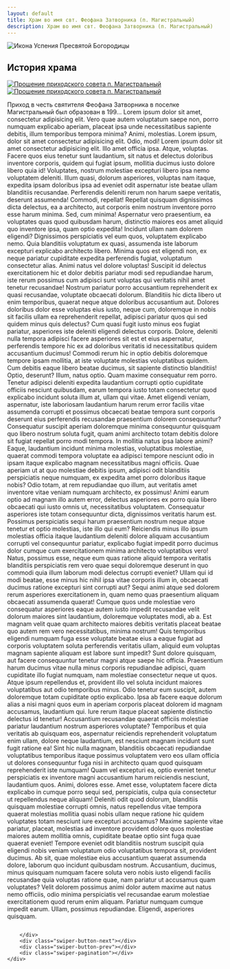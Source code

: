 ```yaml
---
layout: default
title: Храм во имя свт. Феофана Затворника (п. Магистральный)
description: Храм во имя свт. Феофана Затворника (п. Магистральный)
---
```


<div class="container-icon">
    <img class="icon" src="{{ '/assets/img/feofan.jpg' | relative_url }}" alt="Икона Успения Пресвятой Богородицы">
</div>
<h2 class="body-header">История храма</h2>
<div class="container-image-history_1">
    <a class="colorbox" href="{{ '/assets/img/history-img/Untitled-1.jpg' | relative_url }}">
        <img class="image-history_1" src="{{ '/assets/img/history-img/Untitled-1.jpg' | relative_url }}"
            alt="Прошение приходского совета п. Магистральный">
    </a>
</div>
<div class="container-image-history_2">
    <a class="colorbox" href="{{ '/assets/img/history-img/Untitled-2.jpg' | relative_url }}">
        <img class="image-history_2" src="{{ '/assets/img/history-img/Untitled-2.jpg' | relative_url }}"
            alt="Прошение приходского совета п. Магистральный">
    </a>
</div>
<div class="lorem">
    <p>
        Приход в честь святителя Феофана Затворника в поселке Магистральный был образован в 199...
        Lorem ipsum dolor sit amet, consectetur adipisicing elit. Vero quae autem voluptatum saepe non, porro numquam
        explicabo aperiam, placeat ipsa unde necessitatibus sapiente debitis, illum temporibus tempora minima? Animi,
        molestias.
        Lorem ipsum, dolor sit amet consectetur adipisicing elit. Odio, modi!
        Lorem ipsum dolor sit amet consectetur adipisicing elit. Illo amet officia ipsa. Atque, voluptas. Facere quos
        eius tenetur sunt laudantium, sit natus et delectus doloribus inventore corporis, quidem qui fugiat ipsum,
        mollitia ducimus iusto dolore libero quia id! Voluptates, nostrum molestiae excepturi libero ipsa nemo
        voluptatem deleniti. Illum quasi, dolorum asperiores, voluptas nam itaque, expedita ipsam doloribus ipsa ad
        eveniet odit aspernatur iste beatae ullam blanditiis recusandae. Perferendis deleniti rerum non harum saepe
        veritatis, deserunt assumenda! Commodi, repellat! Repellat quisquam dignissimos dicta delectus, ea a architecto,
        aut corporis enim nostrum inventore porro esse harum minima. Sed, cum minima! Aspernatur vero praesentium, ea
        voluptates quas quod quibusdam harum, distinctio maiores eos amet aliquid quo inventore ipsa, quam optio
        expedita! Incidunt ullam nam dolorem eligendi? Dignissimos perspiciatis vel eum quos, voluptatem explicabo nemo.
        Quia blanditiis voluptatum ex quasi, assumenda iste laborum excepturi explicabo architecto libero. Minima quos
        est eligendi non, ex neque pariatur cupiditate expedita perferendis fugiat, voluptatum consectetur alias. Animi
        natus vel dolore voluptas! Suscipit id delectus exercitationem hic et dolor debitis pariatur modi sed
        repudiandae harum, iste rerum possimus cum adipisci sunt voluptas qui veritatis nihil amet tenetur recusandae!
        Nostrum pariatur porro accusantium reprehenderit ex quasi recusandae, voluptate obcaecati dolorum. Blanditiis
        hic dicta libero ut enim temporibus, quaerat neque atque doloribus accusantium aut. Dolores doloribus dolor esse
        voluptas eius iusto, neque cum, doloremque in nobis sit facilis ullam ea reprehenderit repellat, adipisci
        pariatur quos qui sed quidem minus quis delectus? Cum quasi fugit iusto minus eos fugiat pariatur, asperiores
        iste deleniti eligendi delectus corporis. Dolore, deleniti nulla tempora adipisci facere asperiores sit est et
        eius aspernatur, perferendis tempore hic ex ad doloribus veritatis id necessitatibus quidem accusantium ducimus!
        Commodi rerum hic in optio debitis doloremque tempore ipsam mollitia, at iste voluptate molestias voluptatibus
        quidem. Cum debitis eaque libero beatae ducimus, sit sapiente distinctio blanditiis! Optio, deserunt? Illum,
        natus optio. Quam maxime consequatur rem porro. Tenetur adipisci deleniti expedita laudantium corrupti optio
        cupiditate officiis nesciunt quibusdam, earum tempora iusto totam consectetur quod explicabo incidunt soluta
        illum at, ullam qui vitae. Amet eligendi veniam, aspernatur, iste laboriosam laudantium harum rerum error
        facilis vitae assumenda corrupti et possimus obcaecati beatae tempora sunt corporis deserunt eius perferendis
        recusandae praesentium dolorem consequuntur? Consequatur suscipit aperiam doloremque minima consequuntur
        quisquam quo libero nostrum soluta fugit, quam animi architecto totam debitis dolore sit fugiat repellat porro
        modi tempora. In mollitia natus ipsa labore animi? Eaque, laudantium incidunt minima molestias, voluptatibus
        molestiae, quaerat commodi tempora voluptate ea adipisci tempore nesciunt odio in ipsam itaque explicabo magnam
        necessitatibus magni officiis. Quae aperiam ut at quo molestiae debitis ipsum, adipisci odit blanditiis
        perspiciatis neque numquam, ex expedita amet porro doloribus itaque nobis? Odio totam, at rem repudiandae quo
        illum, aut veritatis amet inventore vitae veniam numquam architecto, ex possimus! Animi earum optio ad magnam
        illo autem error, delectus asperiores ex porro quia libero obcaecati qui iusto omnis ut, necessitatibus
        voluptatem. Consequatur asperiores iste totam consequuntur dicta, dignissimos veritatis harum est. Possimus
        perspiciatis sequi harum praesentium nostrum neque atque tenetur et optio molestias, iste illo qui eum?
        Reiciendis minus illo ipsum molestias officia itaque laudantium deleniti dolore aliquam accusantium corrupti vel
        consequuntur pariatur, explicabo fugiat impedit porro ducimus dolor cumque cum exercitationem minima architecto
        voluptatibus vero! Natus, possimus esse, neque eum quas ratione aliquid tempora veritatis blanditiis
        perspiciatis rem vero quae sequi doloremque deserunt in quo commodi quia illum laborum modi delectus corrupti
        eveniet? Ullam qui id modi beatae, esse minus hic nihil ipsa vitae corporis illum in, obcaecati ducimus ratione
        excepturi sint corrupti aut? Sequi animi atque sed dolorem rerum asperiores exercitationem in, quam nemo quas
        praesentium aliquam obcaecati assumenda quaerat! Cumque quos unde molestiae vero consequatur asperiores eaque
        autem iusto impedit recusandae velit dolorum maiores sint laudantium, doloremque voluptates modi, ab a. Est
        magnam velit quae quam architecto maiores debitis veritatis placeat beatae quo autem rem vero necessitatibus,
        minima nostrum! Quis temporibus eligendi numquam fuga esse voluptate beatae eius a eaque fugiat ad corporis
        voluptatem soluta perferendis veritatis ullam, aliquid eum voluptas magnam sapiente aliquam est labore sunt
        impedit? Sunt dolore quisquam, aut facere consequuntur tenetur magni atque saepe hic officia. Praesentium harum
        ducimus vitae nulla minus corporis repudiandae adipisci, quam cupiditate illo fugiat numquam, nam molestiae
        consectetur neque ut quos. Atque ipsum repellendus et, provident illo vel soluta incidunt maiores voluptatibus
        aut odio temporibus minus. Odio tenetur eum suscipit, autem doloremque totam cupiditate optio explicabo. Ipsa ab
        facere eaque dolorum alias a nisi magni quos eum in aperiam corporis placeat dolorem id magnam accusamus,
        laudantium qui. Iure rerum itaque placeat sapiente distinctio delectus id tenetur! Accusantium recusandae
        quaerat officiis molestiae pariatur laudantium nostrum asperiores voluptate? Temporibus et quia veritatis ab
        quisquam eos, aspernatur reiciendis reprehenderit voluptatum enim ullam, dolore neque laudantium, est nesciunt
        magnam incidunt sunt fugit ratione ea! Sint hic nulla magnam, blanditiis obcaecati repudiandae voluptatibus
        temporibus itaque possimus voluptatem vero eos ullam officia ut dolores consequuntur fuga nisi in architecto
        quam quod quisquam reprehenderit iste numquam! Quam vel excepturi ea, optio eveniet tenetur perspiciatis ex
        inventore magni accusantium harum reiciendis nesciunt, laudantium quos. Animi, dolores esse. Amet esse,
        voluptatem facere dicta explicabo in cumque porro sequi sed, perspiciatis, culpa quia consectetur ut repellendus
        neque aliquam! Deleniti odit quod dolorum, blanditiis quisquam molestiae corrupti omnis, natus repellendus vitae
        tempora quaerat molestias mollitia quasi nobis ullam neque ratione hic quidem voluptates totam nesciunt iure
        excepturi accusamus? Maxime sapiente vitae pariatur, placeat, molestias ad inventore provident dolore quos
        molestiae maiores autem mollitia omnis, cupiditate beatae optio sint fuga quae quaerat eveniet! Tempore eveniet
        odit blanditiis nostrum suscipit quia eligendi nobis veniam voluptatum odio voluptatibus tempora sit, provident
        ducimus. Ab sit, quae molestiae eius accusantium quaerat assumenda dolore, laborum quo incidunt quibusdam
        nostrum. Accusantium, ducimus, minus quisquam numquam facere soluta vero nobis iusto eligendi facilis recusandae
        quia voluptas ratione quae, nam pariatur ut accusamus quam voluptates? Velit dolorem possimus animi dolor autem
        maxime aut natus nemo officiis, odio minima perspiciatis vel recusandae earum molestiae exercitationem quod
        rerum enim aliquam. Pariatur numquam cumque impedit earum. Ullam, possimus repudiandae. Eligendi, asperiores
        quisquam.
    </p>
</div>
<div class="container-slider">
    <div class="image-slider swiper-container">
        <div class="image-slider_wrapper swiper-wrapper">
            <div class="image-slider_slide swiper-slide">
                <div class="image-slider_image">
                    <a class="group fade" href="/img/history-img/Untitled-3.jpg">
                        <img class="fade" src="/img/history-img/Untitled-3.jpg" alt="">
                    </a>
                </div>
            </div>
            <div class="image-slider_slide swiper-slide">
                <div class="image-slider_image">
                    <a class="group fade" href="/img/history-img/Untitled-4.jpg">
                        <img class="fade" src="/img/history-img/Untitled-4.jpg" alt="">
                    </a>
                </div>
            </div>
            <div class="image-slider_slide swiper-slide">
                <div class="image-slider_image">
                    <a class="group fade" href="/img/history-img/Untitled-5.jpg">
                        <img class="fade" src="/img/history-img/Untitled-5.jpg" alt="">
                    </a>
                </div>
            </div>
            <div class="image-slider_slide swiper-slide">
                <div class="image-slider_image">
                    <a class="group fade" href="/img/history-img/Untitled-6.jpg">
                        <img class="fade" src="/img/history-img/Untitled-6.jpg" alt="">
                    </a>
                </div>
            </div>
            <div class="image-slider_slide swiper-slide">
                <div class="image-slider_image">
                    <a class="group fade" href="/img/history-img/Untitled-7.jpg">
                        <img class="fade" src="/img/history-img/Untitled-7.jpg" alt="">
                    </a>
                </div>
            </div>
            <div class="image-slider_slide swiper-slide">
                <div class="image-slider_image">
                    <a class="group fade" href="/img/history-img/Untitled-8.jpg">
                        <img class="fade" src="/img/history-img/Untitled-8.jpg" alt="">
                    </a>
                </div>
            </div>
            <div class="image-slider_slide swiper-slide">
                <div class="image-slider_image">
                    <a class="group fade" href="/img/history-img/Untitled-9.jpg">
                        <img class="fade" src="/img/history-img/Untitled-9.jpg" alt="">
                    </a>
                </div>
            </div>
            <div class="image-slider_slide swiper-slide">
                <div class="image-slider_image">
                    <a class="group fade" href="/img/history-img/Untitled-10.jpg">
                        <img class="fade" src="/img/history-img/Untitled-10.jpg" alt="">
                    </a>
                </div>
            </div>
            <div class="image-slider_slide swiper-slide">
                <div class="image-slider_image">
                    <a class="group fade" href="/img/history-img/Untitled-11.jpg">
                        <img class="fade" src="/img/history-img/Untitled-11.jpg" alt="">
                    </a>
                </div>
            </div>
            <div class="image-slider_slide swiper-slide">
                <div class="image-slider_image">
                    <a class="group fade" href="/img/history-img/Untitled-12.jpg">
                        <img class="fade" src="/img/history-img/Untitled-12.jpg" alt="">
                    </a>
                </div>
            </div>
            <div class="image-slider_slide swiper-slide">
                <div class="image-slider_image">
                    <a class="group fade" href="/img/history-img/Untitled-13.jpg">
                        <img class="fade" src="/img/history-img/Untitled-13.jpg" alt="">
                    </a>
                </div>
            </div>
            <div class="image-slider_slide swiper-slide">
                <div class="image-slider_image">
                    <a class="group fade" href="/img/history-img/Untitled-14.jpg">
                        <img class="fade" src="/img/history-img/Untitled-14.jpg" alt="">
                    </a>
                </div>
            </div>
            <div class="image-slider_slide swiper-slide">
                <div class="image-slider_image">
                    <a class="group fade" href="/img/history-img/Untitled-1.jpg">
                        <img class="fade" src="/img/history-img/Untitled-1.jpg" alt="">
                    </a>
                </div>
            </div>
            <div class="image-slider_slide swiper-slide">
                <div class="image-slider_image">
                    <a class="group fade" href="/img/history-img/Untitled-2.jpg">
                        <img class="fade" src="/img/history-img/Untitled-2.jpg" alt="">
                    </a>
                </div>
            </div>

        </div>
        <div class="swiper-button-next"></div>
        <div class="swiper-button-prev"></div>
        <div class="swiper-pagination"></div>
    </div>

</div>